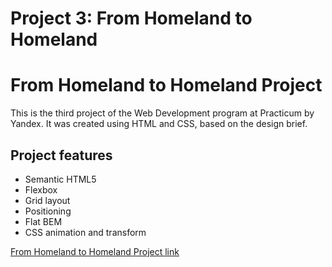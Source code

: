 # Project 3: From Homeland to Homeland
# From Homeland to Homeland Project

This is the third project of the Web Development program at Practicum by Yandex. It was created using HTML and CSS, based on the design brief.

## Project features

- Semantic HTML5
- Flexbox
- Grid layout
- Positioning
- Flat BEM
- CSS animation and transform

[From Homeland to Homeland Project link](https://rafael-suleimanov.github.io/web_project_3/)
